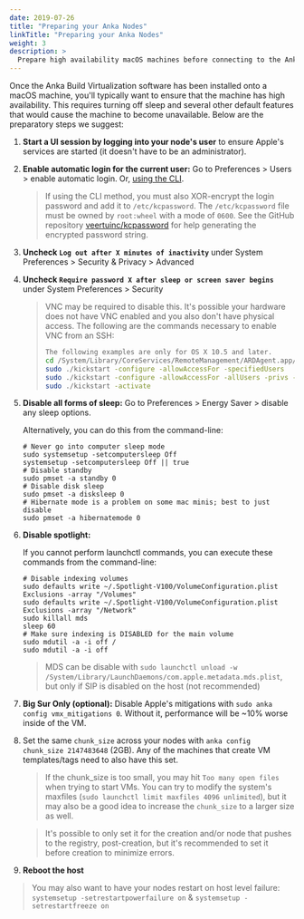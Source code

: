 ```yaml
---
date: 2019-07-26
title: "Preparing your Anka Nodes"
linkTitle: "Preparing your Anka Nodes"
weight: 3
description: >
  Prepare high availability macOS machines before connecting to the Anka Build Cloud Controller
---
```


Once the Anka Build Virtualization software has been installed onto a macOS machine, you'll typically want to ensure that the machine has high availability. This requires turning off sleep and several other default features that would cause the machine to become unavailable. Below are the preparatory steps we suggest:

1. **Start a UI session by logging into your node's user** to ensure Apple's services are started (it doesn't have to be an administrator).

2. **Enable automatic login for the current user:** Go to Preferences > Users > enable automatic login. Or, [using the CLI](https://github.com/veertuinc/kcpassword).

    > If using the CLI method, you must also XOR-encrypt the login password and add it to `/etc/kcpassword`.
    > The `/etc/kcpassword` file must be owned by `root:wheel` with a mode of `0600`.
    > See the GitHub repository [veertuinc/kcpassword](https://github.com/veertuinc/kcpassword) for help generating the encrypted password string.

3. **Uncheck `Log out after X minutes of inactivity`** under System Preferences > Security & Privacy > Advanced

3. **Uncheck `Require password X after sleep or screen saver begins`** under System Preferences > Security

    > VNC may be required to disable this. It's possible your hardware does not have VNC enabled and you also don't have physical access. The following are the commands necessary to enable VNC from an SSH:
    >  ```bash
    >  The following examples are only for OS X 10.5 and later.
    >  cd /System/Library/CoreServices/RemoteManagement/ARDAgent.app/Contents/Resources/
    >  sudo ./kickstart -configure -allowAccessFor -specifiedUsers
    >  sudo ./kickstart -configure -allowAccessFor -allUsers -privs -all
    >  sudo ./kickstart -activate
    >  ```

4. **Disable all forms of sleep:** Go to Preferences > Energy Saver > disable any sleep options.

    Alternatively, you can do this from the command-line:

    ```shell
    # Never go into computer sleep mode
    sudo systemsetup -setcomputersleep Off
    systemsetup -setcomputersleep Off || true
    # Disable standby
    sudo pmset -a standby 0
    # Disable disk sleep
    sudo pmset -a disksleep 0
    # Hibernate mode is a problem on some mac minis; best to just disable
    sudo pmset -a hibernatemode 0
    ```

5. **Disable spotlight:**

    If you cannot perform launchctl commands, you can execute these commands from the command-line:

    ```shell
    # Disable indexing volumes
    sudo defaults write ~/.Spotlight-V100/VolumeConfiguration.plist Exclusions -array "/Volumes"
    sudo defaults write ~/.Spotlight-V100/VolumeConfiguration.plist Exclusions -array "/Network"
    sudo killall mds
    sleep 60
    # Make sure indexing is DISABLED for the main volume
    sudo mdutil -a -i off /
    sudo mdutil -a -i off
    ```

    > MDS can be disable with `sudo launchctl unload -w /System/Library/LaunchDaemons/com.apple.metadata.mds.plist`, but only if SIP is disabled on the host (not recommended)

6. **Big Sur Only (optional):** Disable Apple's mitigations with `sudo anka config vmx_mitigations 0`. Without it, performance will be ~10% worse inside of the VM.

7. Set the same `chunk_size` across your nodes with `anka config chunk_size 2147483648` (2GB). Any of the machines that create VM templates/tags need to also have this set.

    > If the chunk_size is too small, you may hit `Too many open files` when trying to start VMs. You can try to modify the system's maxfiles (`sudo launchctl limit maxfiles 4096 unlimited`), but it may also be a good idea to increase the `chunk_size` to a larger size as well.

    > It's possible to only set it for the creation and/or node that pushes to the registry, post-creation, but it's recommended to set it before creation to minimize errors.

8. **Reboot the host**

> You may also want to have your nodes restart on host level failure: `systemsetup -setrestartpowerfailure on` & `systemsetup -setrestartfreeze on`
